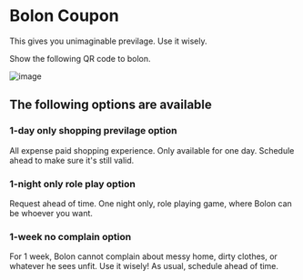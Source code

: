 # Bolon Coupon

This gives you unimaginable previlage. Use it wisely.

Show the following QR code to bolon.

![image]("https://github.com/pauljhp/bolon/blob/master/data/qrcode.png")

## The following options are available

### 1-day only shopping previlage option
All expense paid shopping experience. 
Only available for one day. 
Schedule ahead to make sure it's still valid.

### 1-night only role play option
Request ahead of time. 
One night only, role playing game, where Bolon can be whoever you want.

### 1-week no complain option
For 1 week, Bolon cannot complain about messy home, dirty clothes, or whatever he sees unfit. Use it wisely! As usual, schedule ahead of time.